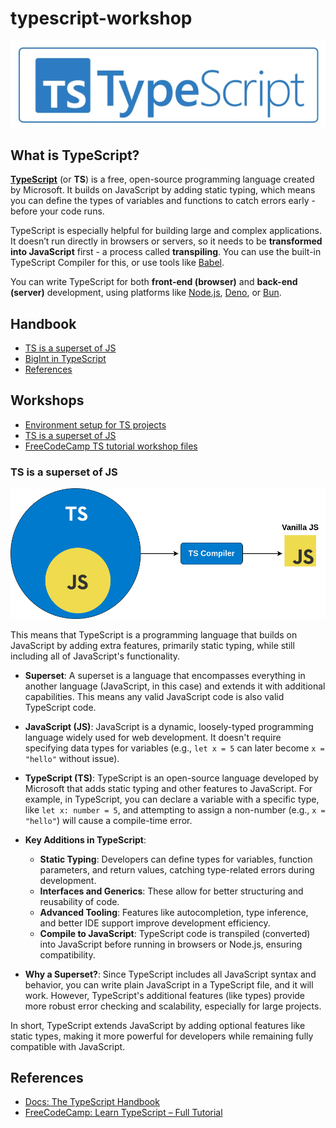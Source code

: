 # typescript-workshop

![](./img/ts_logo.png)

## What is TypeScript?

**[TypeScript](https://www.typescriptlang.org/)** (or **TS**) is a free, open-source programming language created by Microsoft. It builds on JavaScript by adding static typing, which means you can define the types of variables and functions to catch errors early - before your code runs.

TypeScript is especially helpful for building large and complex applications. It doesn’t run directly in browsers or servers, so it needs to be **transformed into JavaScript** first - a process called **transpiling**. You can use the built-in TypeScript Compiler for this, or use tools like [Babel](https://babeljs.io/).

You can write TypeScript for both **front-end (browser)** and **back-end (server)** development, using platforms like [Node.js](https://nodejs.org/en), [Deno](https://deno.com/), or [Bun](https://bun.sh/).


## Handbook
- [TS is a superset of JS](#ts-is-a-superset-of-js)
- [BigInt in TypeScript](#bigint-in-typescript)
- [References](#references)

## Workshops
- [Environment setup for TS projects](./workshops/env-setup/)
- [TS is a superset of JS](./workshops/ts-js-superset/)
- [FreeCodeCamp TS tutorial workshop files](./workshops/freecodecamp-ts/)

### TS is a superset of JS 

![](./img/ts_superset.png)

This means that TypeScript is a programming language that builds on JavaScript by adding extra features, primarily static typing, while still including all of JavaScript's functionality. 

- **Superset**: A superset is a language that encompasses everything in another language (JavaScript, in this case) and extends it with additional capabilities. This means any valid JavaScript code is also valid TypeScript code.
  
- **JavaScript (JS)**: JavaScript is a dynamic, loosely-typed programming language widely used for web development. It doesn't require specifying data types for variables (e.g., `let x = 5` can later become `x = "hello"` without issue).

- **TypeScript (TS)**: TypeScript is an open-source language developed by Microsoft that adds static typing and other features to JavaScript. For example, in TypeScript, you can declare a variable with a specific type, like `let x: number = 5`, and attempting to assign a non-number (e.g., `x = "hello"`) will cause a compile-time error.

- **Key Additions in TypeScript**:
  - **Static Typing**: Developers can define types for variables, function parameters, and return values, catching type-related errors during development.
  - **Interfaces and Generics**: These allow for better structuring and reusability of code.
  - **Advanced Tooling**: Features like autocompletion, type inference, and better IDE support improve development efficiency.
  - **Compile to JavaScript**: TypeScript code is transpiled (converted) into JavaScript before running in browsers or Node.js, ensuring compatibility.

- **Why a Superset?**: Since TypeScript includes all JavaScript syntax and behavior, you can write plain JavaScript in a TypeScript file, and it will work. However, TypeScript's additional features (like types) provide more robust error checking and scalability, especially for large projects.

In short, TypeScript extends JavaScript by adding optional features like static types, making it more powerful for developers while remaining fully compatible with JavaScript.

## References
- [Docs: The TypeScript Handbook](https://www.typescriptlang.org/docs/handbook/intro.html)
- [FreeCodeCamp: Learn TypeScript – Full Tutorial](https://www.youtube.com/watch?v=30LWjhZzg50)